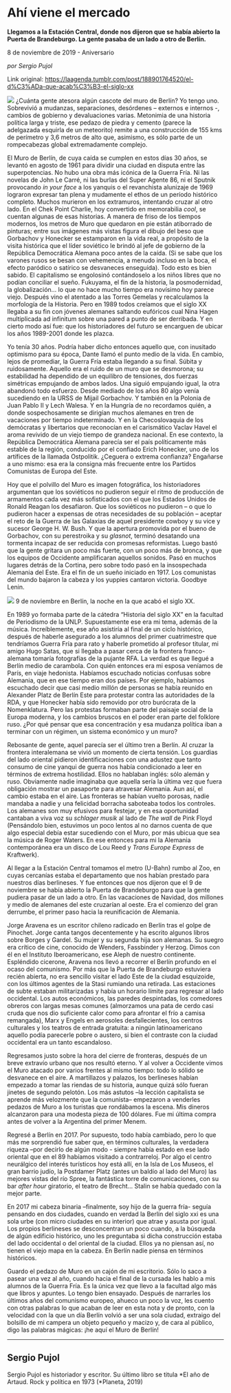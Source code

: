 # Ahí viene el mercado

**Llegamos a la Estación Central, donde nos dijeron que se había abierto la Puerta de Brandeburgo. La gente pasaba de un lado a otro de Berlín.**

8 de noviembre de 2019 - Aniversario

_por Sergio Pujol_

Link original: https://laagenda.tumblr.com/post/188901764520/el-d%C3%ADa-que-acab%C3%B3-el-siglo-xx

![](https://64.media.tumblr.com/2e0e26ee37a7d10a67637cbbde1b6661/90c91ebd57352c35-fd/s500x750/8e15e94f5a7f776508e03b1b5fc68ec6a6a6feb6.jpg)
¿Cuánta gente atesora algún cascote del muro de Berlín? Yo tengo uno. Sobrevivió a mudanzas, separaciones, desórdenes – externos e internos -, cambios de gobierno y devaluaciones varias. Metonimia de una historia política larga y triste, ese pedazo de piedra y cemento (parece la adelgazada esquirla de un meteorito) remite a una construcción de 155 kms de perímetro y 3,6 metros de alto que, asimismo, es sólo parte de un rompecabezas global extremadamente complejo. 

 El Muro de Berlín, de cuya caída se cumplen en estos días 30 años, se levantó en agosto de 1961 para dividir una ciudad en disputa entre las superpotencias. No hubo una obra más icónica de la Guerra Fría. Ni las novelas de John Le Carré, ni las burlas del Super Agente 86, ni el Sputnik provocando *in your face* a los yanquis o el revanchista alunizaje de 1969 lograron expresar tan plena y mudamente el ethos de un período histórico completo. Muchos murieron en los extramuros, intentando cruzar al otro lado. En el Chek Point Charlie, hoy convertido en memorabilia *cool*, se cuentan algunas de esas historias. A manera de friso de los tiempos modernos, los metros de Muro que quedaron en pie están atiborrado de pinturas; entre sus imágenes más vistas figura el dibujo del beso que Gorbachov y Honecker se estamparon en la vida real, a propósito de la visita histórica que el líder soviético le brindó al jefe de gobierno de la República Democrática Alemana poco antes de la caída. (Si se sabe que los varones rusos se besan con vehemencia, a menudo incluso en la boca, el efecto paródico o satírico se desvaneces enseguida). Todo esto es bien sabido. El capitalismo se engolosinó contándoselo a los niños libres que no podían conciliar el sueño. Fukuyama, el fin de la historia, la posmodernidad, la globalización… lo que no hace mucho tiempo era novísimo hoy parece viejo. Después vino el atentado a las Torres Gemelas y recalculamos la morfología de la Historia. Pero en 1989 todos creíamos que el siglo XX llegaba a su fin con jóvenes alemanes saltando eufóricos cual Nina Hagen multiplicada ad infinitum sobre una pared a punto de ser derribada. Y en cierto modo así fue: que los historiadores del futuro se encarguen de ubicar los años 1989-2001 donde les plazca.

 Yo tenía 30 años. Podría haber dicho entonces aquello que, con inusitado optimismo para su época, Dante llamó el punto medio de la vida. En cambio, lejos de promediar, la Guerra Fría estaba llegando a su final. Súbita y ruidosamente. Aquello era el ruido de un muro que se desmorona; su estabilidad ha dependido de un equilibro de tensiones, dos fuerzas simétricas empujando de ambos lados. Una siguió empujando igual, la otra abandonó todo esfuerzo. Desde mediado de los años 80 algo venía sucediendo en la URSS de Mijail Gorbachov. Y también en la Polonia de Juan Pablo II y Lech Walesa. Y en la Hungría de no recordamos quién, a donde sospechosamente se dirigían muchos alemanes en tren de vacaciones por tiempo indeterminado. Y en la Checoslovaquia de los demócratas y libertarios que reconocían en el carismático Vaclav Havel el aroma revivido de un viejo tiempo de grandeza nacional.  En ese contexto, la República Democrática Alemana parecía ser el país políticamente más estable de la región, conducido por el confiado Erich Honecker, uno de los artífices de la llamada Ostpolitik. ¿Ceguera o extrema confianza? Engañarse a uno mismo: esa era la consigna más frecuente entre los Partidos Comunistas de Europa del Este.

 





Hoy que el polvillo del Muro es imagen fotográfica, los historiadores argumentan que los soviéticos no pudieron seguir el ritmo de producción de armamentos cada vez más sofisticados con el que los Estados Unidos de Ronald Reagan los desafiaron. Que los soviéticos no pudieron – o que lo pudieron hacer a expensas de otras necesidades de su población – aceptar el reto de la Guerra de las Galaxias de aquel presidente cowboy y su vice y sucesor George H. W. Bush. Y que la apertura promovida por el bueno de Gorbachov, con su perestroika y su *glasnot*, terminó desatando una tormenta incapaz de ser reducida con promesas reformistas. Luego bastó que la gente gritara un poco más fuerte, con un poco más de bronca, y que los equipos de Occidente amplificaran aquellos sonidos. Pasó en muchos lugares detrás de la Cortina, pero sobre todo pasó en la insospechada Alemania del Este. Era el fin de un sueño iniciado en 1917. Los comunistas del mundo bajaron la cabeza y los yuppies cantaron victoria. Goodbye Lenin.

![](https://64.media.tumblr.com/f2278119aa3d5acfe0c37afefc4213c1/90c91ebd57352c35-f7/s500x750/70896ddeeba3e4aac33e0aac9e84a64af3ee77b5.jpg) 9 de noviembre en Berlín, la noche en la que acabó el siglo XX. 



En 1989 yo formaba parte de la cátedra “Historia del siglo XX” en la facultad de Periodismo de la UNLP. Supuestamente ese era mi tema, además de la música. Increíblemente, ese año asistiría al final de un ciclo histórico, después de haberle asegurado a los alumnos del primer cuatrimestre que tendríamos Guerra Fría para rato y haberle prometido al profesor titular, mi amigo Hugo Satas, que si llegaba a pasar cerca de la frontera franco-alemana tomaría fotografías de la pujante RFA. La verdad es que llegué a Berlín medio de carambola. Con quién entonces era mi esposa veníamos de París, en viaje hedonista. Habíamos escuchado noticias confusas sobre Alemania, que en ese tiempo eran dos países. Por ejemplo, habíamos escuchado decir que casi medio millón de personas se había reunido en Alexander Platz de Berlín Este para protestar contra las autoridades de la RDA, y que Honecker había sido removido por otro burócrata de la Nomenklatura. Pero las protestas formaban parte del paisaje social de la Europa moderna, y los cambios bruscos en el poder eran parte del folklore ruso. ¿Por qué pensar que esa concentración y esa mudanza política iban a terminar con un régimen, un sistema económico y un muro?

 Rebosante de gente, aquel parecía ser el último tren a Berlín. Al cruzar la frontera interalemana se vivió un momento de cierta tensión. Los guardias del lado oriental pidieron identificaciones con una adustez que tanto consumo de cine yanqui de guerra nos había condicionado a leer en términos de extrema hostilidad. Ellos no hablaban inglés: sólo alemán y ruso. Obviamente nadie imaginaba que aquella sería la última vez que fuera obligación mostrar un pasaporte para atravesar Alemania. Aun así, el cambio estaba en el aire. Las fronteras se habían vuelto porosas, nadie mandaba a nadie y una felicidad borracha saboteaba todos los controles. Los alemanes son muy efusivos para festejar, y en esa oportunidad cantaban a viva voz su *schlager musik* al lado de *The wall* de Pink Floyd (Pensándolo bien, estuvimos un poco lentos al no darnos cuenta de que algo especial debía estar sucediendo con el Muro, por más ubicua que sea la música de Roger Waters. En ese entonces para mi la Alemania contemporánea era un disco de Lou Reed y *Trans Europe Express* de Kraftwerk). 

 Al llegar a la Estación Central tomamos el metro (U-Bahn) rumbo al Zoo, en cuyas cercanías estaba el departamento que nos habían prestado para nuestros días berlineses. Y fue entonces que nos dijeron que el 9 de noviembre se había abierto la Puerta de Brandeburgo para que la gente pudiera pasar de un lado a otro. En las vacaciones de Navidad, dos millones y medio de alemanes del este cruzarían al oeste. Era el comienzo del gran derrumbe, el primer paso hacia la reunificación de Alemania.

 Jorge Aravena es un escritor chileno radicado en Berlín tras el golpe de Pinochet. Jorge canta tangos decentemente y ha escrito algunos libros sobre Borges y Gardel. Su mujer y su segunda hija son alemanas. Su suegro era crítico de cine, conocido de Wenders, Fassbinder y Herzog. Dimos con él en el Instituto Iberoamericano, ese Aleph de nuestro continente. Espléndido cicerone, Aravena nos llevó a recorrer el Berlín profundo en el ocaso del comunismo. Por más que la Puerta de Brandeburgo estuviera recién abierta,  no era sencillo visitar el lado Este de la ciudad esquizoide, con los últimos agentes de la Stasi rumiando una retirada. Las estaciones de subte estaban militarizadas y había un horario límite para regresar al lado occidental. Los autos económicos, las paredes despintadas, los comedores obreros con largas mesas comunes (almorzamos una pata de cerdo casi cruda que nos dio suficiente calor como para afrontar el frío a camisa remangada), Marx y Engels en aerosoles desfallecientes, los centros culturales y los teatros de entrada gratuita: a ningún latinoamericano aquello podía parecerle pobre o austero, si bien el contraste con la ciudad occidental era un tanto escandaloso.

 Regresamos justo sobre la hora del cierre de fronteras, después de un breve extravío urbano que nos resultó eterno. Y al volver a Occidente vimos el Muro atacado por varios frentes al mismo tiempo: todo lo sólido se desvanece en el aire. A martillazos y palazos, los berlineses habían empezado a tomar las riendas de su historia, aunque quizá sólo fueran jinetes de segundo pelotón. Los más astutos –la lección capitalista se aprende más velozmente que la comunista– empezaron a venderles pedazos de Muro a los turistas que rondábamos la escena. Mis dineros alcanzaron para una modesta pieza de 100 dólares. Fue mi última compra antes de volver a la Argentina del primer Menem.

 Regresé a Berlín en 2017. Por supuesto, todo había cambiado, pero lo que más me sorprendió fue saber que, en términos culturales, la verdadera riqueza –por decirlo de algún modo - siempre había estado en ese lado oriental que en el 89 habíamos visitado a contrarreloj. Por algo el centro neurálgico del interés turísticos hoy está allí, en la Isla de Los Museos, el gran barrio judío, la Postdamer Platz (antes un baldío al lado del Muro) las mejores vistas del río Spree, la fantástica torre de comunicaciones, con su bar *after hour* giratorio, el teatro de Brecht… Stalin se había quedado con la mejor parte.

En 2017 mi cabeza binaria –finalmente, soy hijo de la guerra fría- seguía pensando en dos ciudades, cuando en verdad la Berlín del siglo xxi es una sola urbe (con micro ciudades en su interior) que atrae y asusta por igual. Los propios berlineses se desconcentran un poco cuando, a la búsqueda de algún edificio histórico, uno les preguntaba si dicha construcción estaba del lado occidental o del oriental de la ciudad. Ellos ya no piensan así, no tienen el viejo mapa en la cabeza. En Berlín nadie piensa en términos históricos.

 Guardo el pedazo de Muro en un cajón de mi escritorio. Sólo lo saco a pasear una vez al año, cuando hacia el final de la cursada les hablo a mis alumnos de la Guerra Fría. Es la única vez que llevo a la facultad algo más que libros y apuntes. Lo tengo bien ensayado. Después de narrarles los últimos años del comunismo europeo, ahueco un poco la voz, les cuento con otras palabras lo que acaban de leer en esta nota y de pronto, con la velocidad con la que un día Berlín volvió a ser una sola ciudad, extraigo del bolsillo de mi campera un objeto pequeño y macizo y, de cara al público, digo las palabras mágicas: ¡he aquí el Muro de Berlín!



---

 Sergio Pujol
-------------

 Sergio Pujol es historiador y escritor. Su último libro se titula *El año de Artaud. Rock y política en 1973 (*Planeta, 2019)

